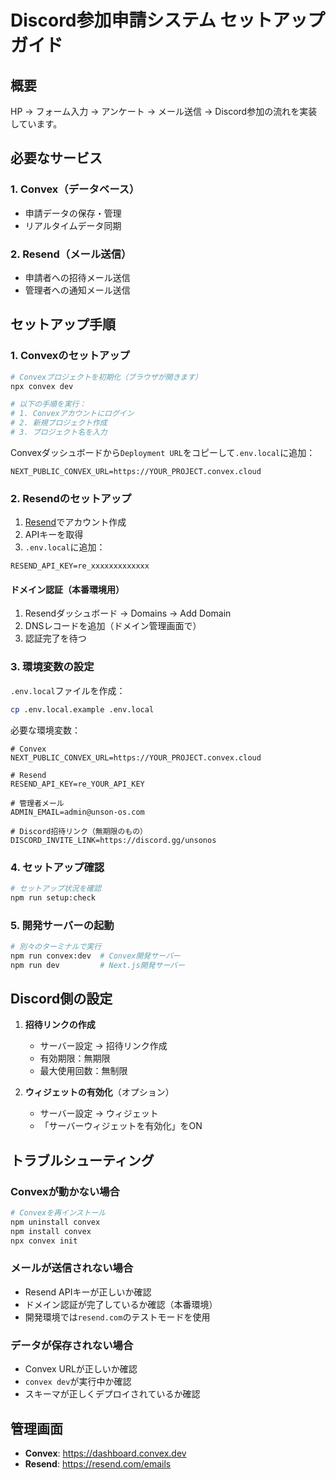 # Discord参加申請システム セットアップガイド

## 概要
HP → フォーム入力 → アンケート → メール送信 → Discord参加の流れを実装しています。

## 必要なサービス

### 1. Convex（データベース）
- 申請データの保存・管理
- リアルタイムデータ同期

### 2. Resend（メール送信）
- 申請者への招待メール送信
- 管理者への通知メール送信

## セットアップ手順

### 1. Convexのセットアップ

```bash
# Convexプロジェクトを初期化（ブラウザが開きます）
npx convex dev

# 以下の手順を実行：
# 1. Convexアカウントにログイン
# 2. 新規プロジェクト作成
# 3. プロジェクト名を入力
```

Convexダッシュボードから`Deployment URL`をコピーして`.env.local`に追加：
```
NEXT_PUBLIC_CONVEX_URL=https://YOUR_PROJECT.convex.cloud
```

### 2. Resendのセットアップ

1. [Resend](https://resend.com)でアカウント作成
2. APIキーを取得
3. `.env.local`に追加：
```
RESEND_API_KEY=re_xxxxxxxxxxxxx
```

#### ドメイン認証（本番環境用）
1. Resendダッシュボード → Domains → Add Domain
2. DNSレコードを追加（ドメイン管理画面で）
3. 認証完了を待つ

### 3. 環境変数の設定

`.env.local`ファイルを作成：
```bash
cp .env.local.example .env.local
```

必要な環境変数：
```
# Convex
NEXT_PUBLIC_CONVEX_URL=https://YOUR_PROJECT.convex.cloud

# Resend
RESEND_API_KEY=re_YOUR_API_KEY

# 管理者メール
ADMIN_EMAIL=admin@unson-os.com

# Discord招待リンク（無期限のもの）
DISCORD_INVITE_LINK=https://discord.gg/unsonos
```

### 4. セットアップ確認

```bash
# セットアップ状況を確認
npm run setup:check
```

### 5. 開発サーバーの起動

```bash
# 別々のターミナルで実行
npm run convex:dev  # Convex開発サーバー
npm run dev         # Next.js開発サーバー
```

## Discord側の設定

1. **招待リンクの作成**
   - サーバー設定 → 招待リンク作成
   - 有効期限：無期限
   - 最大使用回数：無制限

2. **ウィジェットの有効化**（オプション）
   - サーバー設定 → ウィジェット
   - 「サーバーウィジェットを有効化」をON

## トラブルシューティング

### Convexが動かない場合
```bash
# Convexを再インストール
npm uninstall convex
npm install convex
npx convex init
```

### メールが送信されない場合
- Resend APIキーが正しいか確認
- ドメイン認証が完了しているか確認（本番環境）
- 開発環境では`resend.com`のテストモードを使用

### データが保存されない場合
- Convex URLが正しいか確認
- `convex dev`が実行中か確認
- スキーマが正しくデプロイされているか確認

## 管理画面

- **Convex**: https://dashboard.convex.dev
- **Resend**: https://resend.com/emails